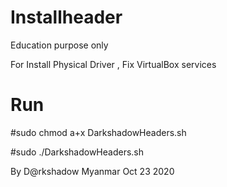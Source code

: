 # Installheader
Education purpose only

For Install Physical Driver , Fix VirtualBox services

Run
=====
#sudo chmod a+x DarkshadowHeaders.sh

#sudo ./DarkshadowHeaders.sh


By D@rkshadow Myanmar Oct 23 2020
